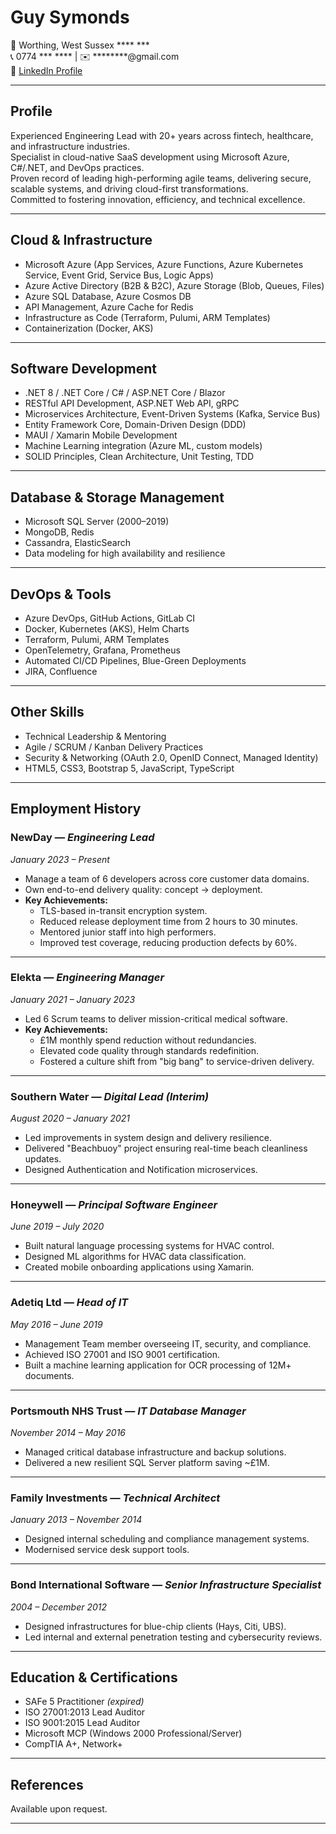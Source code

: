 
# Guy Symonds
🏡 Worthing, West Sussex **** ***  
📞 0774 *** **** | ✉️ ********@gmail.com  
🔗 [LinkedIn Profile](http://uk.linkedin.com/in/guysymonds)

---

## Profile

Experienced Engineering Lead with 20+ years across fintech, healthcare, and infrastructure industries.  
Specialist in cloud-native SaaS development using Microsoft Azure, C#/.NET, and DevOps practices.  
Proven record of leading high-performing agile teams, delivering secure, scalable systems, and driving cloud-first transformations.  
Committed to fostering innovation, efficiency, and technical excellence.

---

## Cloud & Infrastructure

- Microsoft Azure (App Services, Azure Functions, Azure Kubernetes Service, Event Grid, Service Bus, Logic Apps)
- Azure Active Directory (B2B & B2C), Azure Storage (Blob, Queues, Files)
- Azure SQL Database, Azure Cosmos DB
- API Management, Azure Cache for Redis
- Infrastructure as Code (Terraform, Pulumi, ARM Templates)
- Containerization (Docker, AKS)

---

## Software Development

- .NET 8 / .NET Core / C# / ASP.NET Core / Blazor
- RESTful API Development, ASP.NET Web API, gRPC
- Microservices Architecture, Event-Driven Systems (Kafka, Service Bus)
- Entity Framework Core, Domain-Driven Design (DDD)
- MAUI / Xamarin Mobile Development
- Machine Learning integration (Azure ML, custom models)
- SOLID Principles, Clean Architecture, Unit Testing, TDD

---

## Database & Storage Management

- Microsoft SQL Server (2000–2019)
- MongoDB, Redis
- Cassandra, ElasticSearch
- Data modeling for high availability and resilience

---

## DevOps & Tools

- Azure DevOps, GitHub Actions, GitLab CI
- Docker, Kubernetes (AKS), Helm Charts
- Terraform, Pulumi, ARM Templates
- OpenTelemetry, Grafana, Prometheus
- Automated CI/CD Pipelines, Blue-Green Deployments
- JIRA, Confluence

---

## Other Skills

- Technical Leadership & Mentoring
- Agile / SCRUM / Kanban Delivery Practices
- Security & Networking (OAuth 2.0, OpenID Connect, Managed Identity)
- HTML5, CSS3, Bootstrap 5, JavaScript, TypeScript

---

## Employment History

### **NewDay** — _Engineering Lead_  
_January 2023 – Present_

- Manage a team of 6 developers across core customer data domains.
- Own end-to-end delivery quality: concept → deployment.
- **Key Achievements:**
  - TLS-based in-transit encryption system.
  - Reduced release deployment time from 2 hours to 30 minutes.
  - Mentored junior staff into high performers.
  - Improved test coverage, reducing production defects by 60%.

---

### **Elekta** — _Engineering Manager_  
_January 2021 – January 2023_

- Led 6 Scrum teams to deliver mission-critical medical software.
- **Key Achievements:**
  - £1M monthly spend reduction without redundancies.
  - Elevated code quality through standards redefinition.
  - Fostered a culture shift from "big bang" to service-driven delivery.

---

### **Southern Water** — _Digital Lead (Interim)_  
_August 2020 – January 2021_

- Led improvements in system design and delivery resilience.
- Delivered "Beachbuoy" project ensuring real-time beach cleanliness updates.
- Designed Authentication and Notification microservices.

---

### **Honeywell** — _Principal Software Engineer_  
_June 2019 – July 2020_

- Built natural language processing systems for HVAC control.
- Designed ML algorithms for HVAC data classification.
- Created mobile onboarding applications using Xamarin.

---

### **Adetiq Ltd** — _Head of IT_  
_May 2016 – June 2019_

- Management Team member overseeing IT, security, and compliance.
- Achieved ISO 27001 and ISO 9001 certification.
- Built a machine learning application for OCR processing of 12M+ documents.

---

### **Portsmouth NHS Trust** — _IT Database Manager_  
_November 2014 – May 2016_

- Managed critical database infrastructure and backup solutions.
- Delivered a new resilient SQL Server platform saving ~£1M.

---

### **Family Investments** — _Technical Architect_  
_January 2013 – November 2014_

- Designed internal scheduling and compliance management systems.
- Modernised service desk support tools.

---

### **Bond International Software** — _Senior Infrastructure Specialist_  
_2004 – December 2012_

- Designed infrastructures for blue-chip clients (Hays, Citi, UBS).
- Led internal and external penetration testing and cybersecurity reviews.

---

## Education & Certifications

- SAFe 5 Practitioner *(expired)*
- ISO 27001:2013 Lead Auditor
- ISO 9001:2015 Lead Auditor
- Microsoft MCP (Windows 2000 Professional/Server)
- CompTIA A+, Network+

---

## References

Available upon request.

---
